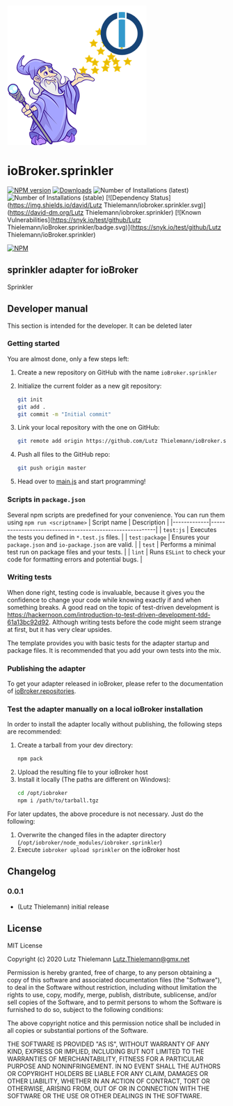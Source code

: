 ![Logo](admin/sprinkler.png)
# ioBroker.sprinkler

[![NPM version](http://img.shields.io/npm/v/iobroker.sprinkler.svg)](https://www.npmjs.com/package/iobroker.sprinkler)
[![Downloads](https://img.shields.io/npm/dm/iobroker.sprinkler.svg)](https://www.npmjs.com/package/iobroker.sprinkler)
![Number of Installations (latest)](http://iobroker.live/badges/sprinkler-installed.svg)
![Number of Installations (stable)](http://iobroker.live/badges/sprinkler-stable.svg)
[![Dependency Status](https://img.shields.io/david/Lutz Thielemann/iobroker.sprinkler.svg)](https://david-dm.org/Lutz Thielemann/iobroker.sprinkler)
[![Known Vulnerabilities](https://snyk.io/test/github/Lutz Thielemann/ioBroker.sprinkler/badge.svg)](https://snyk.io/test/github/Lutz Thielemann/ioBroker.sprinkler)

[![NPM](https://nodei.co/npm/iobroker.sprinkler.png?downloads=true)](https://nodei.co/npm/iobroker.sprinkler/)

## sprinkler adapter for ioBroker

Sprinkler

## Developer manual
This section is intended for the developer. It can be deleted later

### Getting started

You are almost done, only a few steps left:
1. Create a new repository on GitHub with the name `ioBroker.sprinkler`
1. Initialize the current folder as a new git repository:  
	```bash
	git init
	git add .
	git commit -m "Initial commit"
	```
1. Link your local repository with the one on GitHub:  
	```bash
	git remote add origin https://github.com/Lutz Thielemann/ioBroker.sprinkler
	```

1. Push all files to the GitHub repo:  
	```bash
	git push origin master
	```
1. Head over to [main.js](main.js) and start programming!

### Scripts in `package.json`
Several npm scripts are predefined for your convenience. You can run them using `npm run <scriptname>`
| Script name | Description                                              |
|-------------|----------------------------------------------------------|
| `test:js`   | Executes the tests you defined in `*.test.js` files.     |
| `test:package`    | Ensures your `package.json` and `io-package.json` are valid. |
| `test` | Performs a minimal test run on package files and your tests. |
| `lint` | Runs `ESLint` to check your code for formatting errors and potential bugs. |

### Writing tests
When done right, testing code is invaluable, because it gives you the 
confidence to change your code while knowing exactly if and when 
something breaks. A good read on the topic of test-driven development 
is https://hackernoon.com/introduction-to-test-driven-development-tdd-61a13bc92d92. 
Although writing tests before the code might seem strange at first, but it has very 
clear upsides.

The template provides you with basic tests for the adapter startup and package files.
It is recommended that you add your own tests into the mix.

### Publishing the adapter
To get your adapter released in ioBroker, please refer to the documentation 
of [ioBroker.repositories](https://github.com/ioBroker/ioBroker.repositories#requirements-for-adapter-to-get-added-to-the-latest-repository).

### Test the adapter manually on a local ioBroker installation
In order to install the adapter locally without publishing, the following steps are recommended:
1. Create a tarball from your dev directory:  
	```bash
	npm pack
	```
1. Upload the resulting file to your ioBroker host
1. Install it locally (The paths are different on Windows):
	```bash
	cd /opt/iobroker
	npm i /path/to/tarball.tgz
	```

For later updates, the above procedure is not necessary. Just do the following:
1. Overwrite the changed files in the adapter directory (`/opt/iobroker/node_modules/iobroker.sprinkler`)
1. Execute `iobroker upload sprinkler` on the ioBroker host

## Changelog

### 0.0.1
* (Lutz Thielemann) initial release

## License
MIT License

Copyright (c) 2020 Lutz Thielemann <Lutz.Thielemann@gmx.net>

Permission is hereby granted, free of charge, to any person obtaining a copy
of this software and associated documentation files (the "Software"), to deal
in the Software without restriction, including without limitation the rights
to use, copy, modify, merge, publish, distribute, sublicense, and/or sell
copies of the Software, and to permit persons to whom the Software is
furnished to do so, subject to the following conditions:

The above copyright notice and this permission notice shall be included in all
copies or substantial portions of the Software.

THE SOFTWARE IS PROVIDED "AS IS", WITHOUT WARRANTY OF ANY KIND, EXPRESS OR
IMPLIED, INCLUDING BUT NOT LIMITED TO THE WARRANTIES OF MERCHANTABILITY,
FITNESS FOR A PARTICULAR PURPOSE AND NONINFRINGEMENT. IN NO EVENT SHALL THE
AUTHORS OR COPYRIGHT HOLDERS BE LIABLE FOR ANY CLAIM, DAMAGES OR OTHER
LIABILITY, WHETHER IN AN ACTION OF CONTRACT, TORT OR OTHERWISE, ARISING FROM,
OUT OF OR IN CONNECTION WITH THE SOFTWARE OR THE USE OR OTHER DEALINGS IN THE
SOFTWARE.